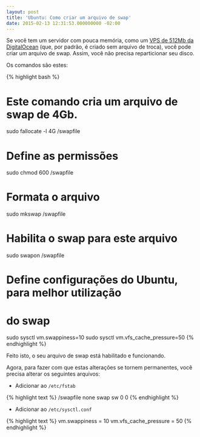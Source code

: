 ```yaml
---
layout: post
title: 'Ubuntu: Como criar um arquivo de swap'
date: 2015-02-13 12:31:53.000000000 -02:00
---
```

Se você tem um servidor com pouca memória, como um [VPS de 512Mb da DigitalOcean](https://www.digitalocean.com/?refcode=978a22be9bab)
(que, por padrão, é criado sem arquivo de troca), você pode criar um arquivo
de swap. Assim, você não precisa reparticionar seu disco.

Os comandos são estes:

{% highlight bash %}
# Este comando cria um arquivo de swap de 4Gb.
sudo fallocate -l 4G /swapfile

# Define as permissões
sudo chmod 600 /swapfile

# Formata o arquivo
sudo mkswap /swapfile

# Habilita o swap para este arquivo
sudo swapon /swapfile

# Define configurações do Ubuntu, para melhor utilização
# do swap
sudo sysctl vm.swappiness=10
sudo sysctl vm.vfs_cache_pressure=50
{% endhighlight %}

Feito isto, o seu arquivo de swap está habilitado e funcionando.

Agora, para fazer com que estas alterações se tornem permanentes, você precisa
alterar os seguintes arquivos:

* Adicionar ao `/etc/fstab`

{% highlight text %}
    /swapfile   none    swap    sw    0   0
{% endhighlight %}

* Adicionar ao `/etc/sysctl.conf`

{% highlight text %}
    vm.swappiness = 10
    vm.vfs_cache_pressure = 50
{% endhighlight %}
